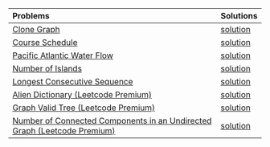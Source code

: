 | Problems      | Solutions    |
| :---        |  :--- |
|[Clone Graph]()|[solution]()|
|[Course Schedule]()|[solution]()|
|[Pacific Atlantic Water Flow]()|[solution]()|
|[Number of Islands]()|[solution]()|
|[Longest Consecutive Sequence]()|[solution]()|
|[Alien Dictionary (Leetcode Premium)]()|[solution]()|
|[Graph Valid Tree (Leetcode Premium)]()|[solution]()|
|[Number of Connected Components in an Undirected Graph (Leetcode Premium)]()|[solution]()|